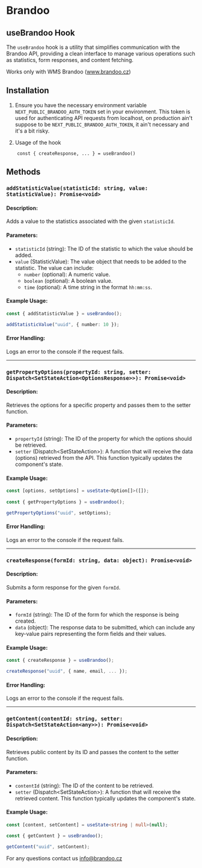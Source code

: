 # Brandoo

## useBrandoo Hook

The `useBrandoo` hook is a utility that simplifies communication with the Brandoo API, providing a clean interface to manage various operations such as statistics, form responses, and content fetching. 

Works only with WMS Brandoo (www.brandoo.cz)

## Installation

1. Ensure you have the necessary environment variable `NEXT_PUBLIC_BRANDOO_AUTH_TOKEN` set in your environment. This token is used for authenticating API requests from localhost, on production ain't suppose to be `NEXT_PUBLIC_BRANDOO_AUTH_TOKEN`, it ain't necessary and it's a bit risky.

2. Usage of the hook

```
    const { createResponse, ... } = useBrandoo()
```

## Methods

### `addStatisticValue(statisticId: string, value: StatisticValue): Promise<void>`

#### Description:
Adds a value to the statistics associated with the given `statisticId`.

#### Parameters:
- `statisticId` (string): The ID of the statistic to which the value should be added.
- `value` (StatisticValue): The value object that needs to be added to the statistic. The value can include:
  - `number` (optional): A numeric value.
  - `boolean` (optional): A boolean value.
  - `time` (optional): A time string in the format `hh:mm:ss`.

#### Example Usage:

```typescript
const { addStatisticValue } = useBrandoo();

addStatisticValue("uuid", { number: 10 }); 
```

#### Error Handling:
Logs an error to the console if the request fails.

---

### `getPropertyOptions(propertyId: string, setter: Dispatch<SetStateAction<OptionsResponse>>): Promise<void>`

#### Description:
Retrieves the options for a specific property and passes them to the setter function.

#### Parameters:
- `propertyId` (string): The ID of the property for which the options should be retrieved.
- `setter` (Dispatch<SetStateAction<OptionsResponse>>): A function that will receive the data (options) retrieved from the API. This function typically updates the component's state.

#### Example Usage:

```typescript
const [options, setOptions] = useState<Option[]>([]);
  
const { getPropertyOptions } = useBrandoo();

getPropertyOptions("uuid", setOptions);
```

#### Error Handling:
Logs an error to the console if the request fails.

---

### `createResponse(formId: string, data: object): Promise<void>`

#### Description:
Submits a form response for the given `formId`.

#### Parameters:
- `formId` (string): The ID of the form for which the response is being created.
- `data` (object): The response data to be submitted, which can include any key-value pairs representing the form fields and their values.

#### Example Usage:

```typescript
const { createResponse } = useBrandoo();

createResponse("uuid", { name, email, ... });
```

#### Error Handling:
Logs an error to the console if the request fails.

---

### `getContent(contentId: string, setter: Dispatch<SetStateAction<any>>): Promise<void>`

#### Description:
Retrieves public content by its ID and passes the content to the setter function.

#### Parameters:
- `contentId` (string): The ID of the content to be retrieved.
- `setter` (Dispatch<SetStateAction<any>>): A function that will receive the retrieved content. This function typically updates the component's state.

#### Example Usage:

```typescript
const [content, setContent] = useState<string | null>(null);

const { getContent } = useBrandoo();

getContent("uuid", setContent);
```

For any questions contact us info@brandoo.cz